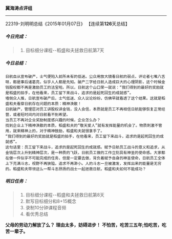 **冀海涛点评组**

------

22319-刘明明总结《2015年01月07日》
【连续第**126**天总结】

##### __今日完成：__
>1. 目标细分课程--稻盛和夫拯救日航第7天

##### __今日总结：__

	日航自从宣布破产，士气便陷入前所未有的低迷。公众用放大镜看日航的弱点，评论者七嘴八舌呀，都是事后诸葛亮，似乎人人都是先知。破产二字给日航人造成巨大的心理阴影，这个时候金钱股权都不再是激励员工的法宝啦。所以，日航这个山口荣一就说：“我们得到的最好的奖励就是稻盛的拍手，在他看来，员工留下来战斗，追求的是起死回生的成就感”。
	墙倒众人推，日航宣布破产后，士气低迷、众人议论纷纷，仿佛早就看透了这个结果。这就是稻盛和夫看穿日航存在问题的本质：精神涣散！
	日航破产，管理层对员工讲股权讲金钱，没人会信，本质就是员工不再相信日航能够恢复正常经营，或者短时间内对日航看不到希望。
	当员工不再对企业奖励制度感兴趣的时候，企业怎么办？
	找到企业上下精神涣散的本质，稻盛和夫的“敬天爱人”就有发挥能量的机会了。物质刺激不管用，就来精神上的，对于精神鼓励，稻盛和夫就很拿手了。
	“我们得到的最好的奖励就是稻盛的拍手，在他看来，员工留下来战斗，追求的是起死回生的成就感”。
	这句话里：员工留下来战斗，追求的是起死回生的成就感。赋予日航员工战斗的意义和追求，从金钱层次上升到精神层次，是一种质的飞跃，日航员工做的工作立刻具有神圣的使命感。大家都在做一件似乎不可能完成的任务，但是一定要去做，背负着赋予自身的神圣使命，日航员工全体上下充满斗志，视野不再狭隘，追求不再渺小。人的斗志一旦被激发，发挥出来的能量是无穷的。稻盛和夫带领这么一帮斗志昂扬的战士一起拯救日航，稻盛和夫如何不能成功？
##### __明日任务：__
>1. 目标细分课程--稻盛和夫拯救日航第8天
>2. 默写目标细分和8+15概念
>3. 录制10分钟课程音频
>4. 看优秀总结

**父母的劳动力解放了么？**
**理由太多，妨碍进步！**
**不怕苦，吃苦三五年;怕吃苦，吃苦一辈子。**  